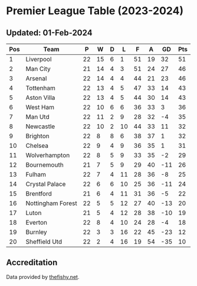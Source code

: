 # Premier League Table (2023-2024)
## Updated: 01-Feb-2024

| Pos | Team | P | W | D | L | F | A | GD | Pts |
| --- | --- | --- | --- | --- | --- | --- | --- | --- | --- |
| 1 | Liverpool | 22 | 15 | 6 | 1 | 51 | 19 | 32 | 51 |
| 2 | Man City | 21 | 14 | 4 | 3 | 51 | 24 | 27 | 46 |
| 3 | Arsenal | 22 | 14 | 4 | 4 | 44 | 21 | 23 | 46 |
| 4 | Tottenham | 22 | 13 | 4 | 5 | 47 | 33 | 14 | 43 |
| 5 | Aston Villa | 22 | 13 | 4 | 5 | 44 | 30 | 14 | 43 |
| 6 | West Ham | 22 | 10 | 6 | 6 | 36 | 33 | 3 | 36 |
| 7 | Man Utd | 22 | 11 | 2 | 9 | 28 | 32 | -4 | 35 |
| 8 | Newcastle | 22 | 10 | 2 | 10 | 44 | 33 | 11 | 32 |
| 9 | Brighton | 22 | 8 | 8 | 6 | 38 | 37 | 1 | 32 |
| 10 | Chelsea | 22 | 9 | 4 | 9 | 36 | 35 | 1 | 31 |
| 11 | Wolverhampton | 22 | 8 | 5 | 9 | 33 | 35 | -2 | 29 |
| 12 | Bournemouth | 21 | 7 | 5 | 9 | 29 | 40 | -11 | 26 |
| 13 | Fulham | 22 | 7 | 4 | 11 | 28 | 36 | -8 | 25 |
| 14 | Crystal Palace | 22 | 6 | 6 | 10 | 25 | 36 | -11 | 24 |
| 15 | Brentford | 21 | 6 | 4 | 11 | 31 | 36 | -5 | 22 |
| 16 | Nottingham Forest | 22 | 5 | 5 | 12 | 27 | 40 | -13 | 20 |
| 17 | Luton | 21 | 5 | 4 | 12 | 28 | 38 | -10 | 19 |
| 18 | Everton | 22 | 8 | 4 | 10 | 24 | 28 | -4 | 18 |
| 19 | Burnley | 22 | 3 | 3 | 16 | 22 | 45 | -23 | 12 |
| 20 | Sheffield Utd | 22 | 2 | 4 | 16 | 19 | 54 | -35 | 10 |

## Accreditation 

Data provided by [thefishy.net](https://www.thefishy.net/).